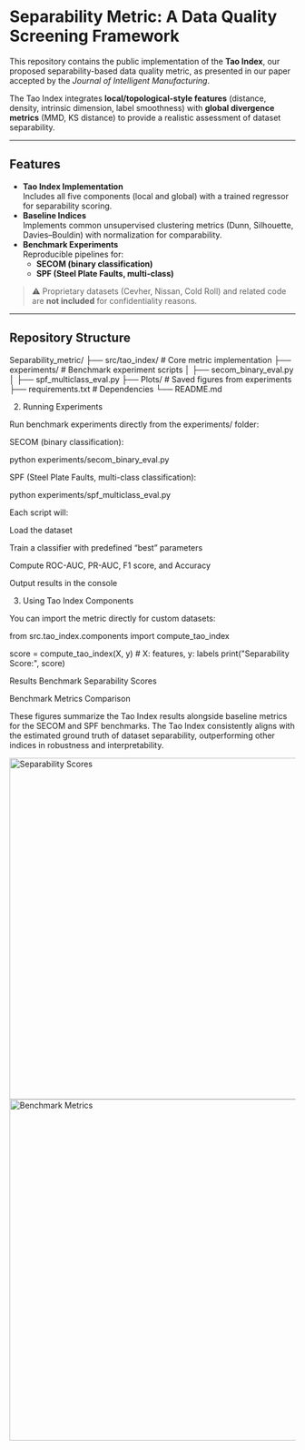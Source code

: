 # Separability Metric: A Data Quality Screening Framework

This repository contains the public implementation of the **Tao Index**, our proposed separability-based data quality metric, as presented in our paper accepted by the *Journal of Intelligent Manufacturing*.  

The Tao Index integrates **local/topological-style features** (distance, density, intrinsic dimension, label smoothness) with **global divergence metrics** (MMD, KS distance) to provide a realistic assessment of dataset separability.

---

## Features
- **Tao Index Implementation**  
  Includes all five components (local and global) with a trained regressor for separability scoring.
- **Baseline Indices**  
  Implements common unsupervised clustering metrics (Dunn, Silhouette, Davies–Bouldin) with normalization for comparability.
- **Benchmark Experiments**  
  Reproducible pipelines for:
  - **SECOM (binary classification)**  
  - **SPF (Steel Plate Faults, multi-class)**  

> ⚠️ Proprietary datasets (Cevher, Nissan, Cold Roll) and related code are **not included** for confidentiality reasons.

---

## Repository Structure
Separability_metric/
├── src/tao_index/ # Core metric implementation
├── experiments/ # Benchmark experiment scripts
│ ├── secom_binary_eval.py
│ ├── spf_multiclass_eval.py
├── Plots/ # Saved figures from experiments
├── requirements.txt # Dependencies
└── README.md

2. Running Experiments

Run benchmark experiments directly from the experiments/ folder:

SECOM (binary classification):

python experiments/secom_binary_eval.py


SPF (Steel Plate Faults, multi-class classification):

python experiments/spf_multiclass_eval.py


Each script will:

Load the dataset

Train a classifier with predefined “best” parameters

Compute ROC-AUC, PR-AUC, F1 score, and Accuracy

Output results in the console

3. Using Tao Index Components

You can import the metric directly for custom datasets:

from src.tao_index.components import compute_tao_index

score = compute_tao_index(X, y)  # X: features, y: labels
print("Separability Score:", score)

Results
Benchmark Separability Scores

Benchmark Metrics Comparison

These figures summarize the Tao Index results alongside baseline metrics for the SECOM and SPF benchmarks.
The Tao Index consistently aligns with the estimated ground truth of dataset separability, outperforming other indices in robustness and interpretability.

<img src="Plots/separability_scores.png" alt="Separability Scores" width="600"/>
<img src="Plots/mse_performance.png" alt="Benchmark Metrics" width="600"/>
